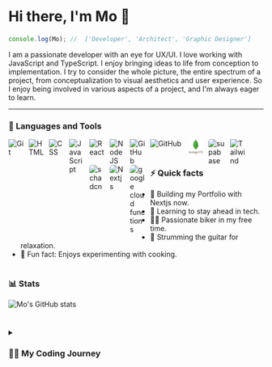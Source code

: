# Hi there, I'm Mo 👋

```javascript
console.log(Mo); //  ['Developer', 'Architect', 'Graphic Designer']
```

I am a passionate developer with an eye for UX/UI. I love working with JavaScript and TypeScript. I enjoy bringing ideas to life from conception to implementation. I try to consider the whole picture, the entire spectrum of a project, from conceptualization to visual aesthetics and user experience. So I enjoy being involved in various aspects of a project, and I'm always eager to learn.

---

### 🧰 Languages and Tools

<img align="left" alt="Git" width="30px" style="padding-right:10px;" src="https://cdn.jsdelivr.net/gh/devicons/devicon/icons/git/git-original.svg" />

<img align="left" alt="HTML" width="30px" style="padding-right:10px;" src="https://cdn.jsdelivr.net/gh/devicons/devicon/icons/html5/html5-plain.svg" />
<img align="left" alt="CSS" width="30px" style="padding-right:10px;" src="https://cdn.jsdelivr.net/gh/devicons/devicon/icons/css3/css3-plain.svg" />
<img align="left" alt="JavaScript" width="30px" style="padding-right:10px;" src="https://cdn.jsdelivr.net/gh/devicons/devicon/icons/javascript/javascript-plain.svg" />
<img align="left" alt="React" width="30px" style="padding-right:10px;" src="https://cdn.jsdelivr.net/gh/devicons/devicon/icons/react/react-original.svg" />
<img align="left" alt="NodeJS" width="30px" style="padding-right:10px;" src="https://cdn.jsdelivr.net/gh/devicons/devicon/icons/nodejs/nodejs-original.svg" />
<img align="left" alt="GitHub" width="30px" style="padding-right:10px;" src="https://encrypted-tbn0.gstatic.com/images?q=tbn:ANd9GcSMzEkaAN0BJ2o3ri2IsQRKXVk6ejQQqz0GUg&s" />
<img align="left" alt="GitHub" width="65px" style="padding-right:10px;" src="https://www.vectorlogo.zone/logos/mysql/mysql-ar21.svg" />
<img align="left" alt="mongodb" width="30px" style="padding-right:10px;" src="https://raw.githubusercontent.com/devicons/devicon/master/icons/mongodb/mongodb-original-wordmark.svg" />
<img align="left" alt="supabase" width="33px" style="padding-right:10px; border-radius: 10%;" src="https://avatars.githubusercontent.com/u/54469796?s=200&v=4" />
<img align="left" alt="Tailwind" width="30px" style="padding-right:10px;" src="https://shadowblood.gallerycdn.vsassets.io/extensions/shadowblood/tailwind-moon/3.0.2/1673948732518/Microsoft.VisualStudio.Services.Icons.Default" />
<img align="left" alt="schadcn" width="30px" style="padding-right:10px; border-radius: 10%" src="https://encrypted-tbn0.gstatic.com/images?q=tbn:ANd9GcR72dReet6wCEsoTclOLIa9m11NfMiYB2nBG3LxJNWmHAfUFcZc5GtPhEyxe0MQz2du9iM&usqp=CAU" />
<img align="left" alt="Nextjs" width="30px" style="padding-right:10px; border-radius: 10%;" src="https://i.pinimg.com/736x/32/9a/d8/329ad85f4ab2047cae13d582274f9270.jpg" />
<img align="left" alt="google cloud functions" width="30px" style="padding-right:10px; border-radius: 10%;" src="https://encrypted-tbn0.gstatic.com/images?q=tbn:ANd9GcR10X9iT7TnSU0HkgTFHiuJy17TBDFR0JgO7Q&s" />

<br />

#

<!--

Here are some ideas to get you started:

- 🔭 I’m currently working on ...
- 🌱 I’m currently learning ...
- 👯 I’m looking to collaborate on ...
- 🤔 I’m looking for help with ...
- 💬 Ask me about ...
- 📫 How to reach me: ...
- 😄 Pronouns: ...
- ⚡ Fun fact: ...
-->

### ⚡️ Quick facts

- 🔭 Building my Portfolio with Nextjs now.
- 🌱 Learning to stay ahead in tech.
- 🚴‍♂️ Passionate biker in my free time.
- 🎸 Strumming the guitar for relaxation.
- 🍲 Fun fact: Enjoys experimenting with cooking.

#

### 📊 Stats

![Mo's GitHub stats](https://github-readme-stats.vercel.app/api?username=mo92othman&show_icons=true&theme=gruvbox)

#

<details>
 <summary><h3>👨‍💻 My Coding Journey</h3></summary>
   In 2023, I had a coding journey by joining HackYourFuture, a web development Bootcamp. As an architect with a strong passion for technology and design, I saw the opportunity to merge my existing skills with the dynamic world of web development. Over seven intensive months, I dived into various aspects, starting with JavaScript and progressing to backend development using Node.js. The curriculum included a comprehensive study of databases, both SQL and NoSQL, and at the end, I learned React.

Throughout the Bootcamp, I actively participated in individual and group projects, collaborating with a diverse aspiring developers. Mentors feedback played a crucial role in refining my coding proficiency, fostering problem-solving skills, and shaping my ability to work on digital products. The experience not only deepened my understanding of modern full-stack web applications but also I also learned about Agile principles for effective teamwork. Now I have a good understanding of technologies such as NodeJS, MySQL, MongoDB, and React, I am excited to contribute to the ever-evolving landscape of web development. 🚀
